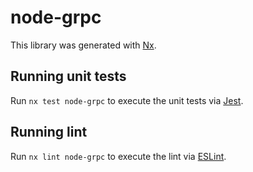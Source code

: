 # node-grpc

This library was generated with [Nx](https://nx.dev).

## Running unit tests

Run `nx test node-grpc` to execute the unit tests via [Jest](https://jestjs.io).

## Running lint

Run `nx lint node-grpc` to execute the lint via [ESLint](https://eslint.org/).
